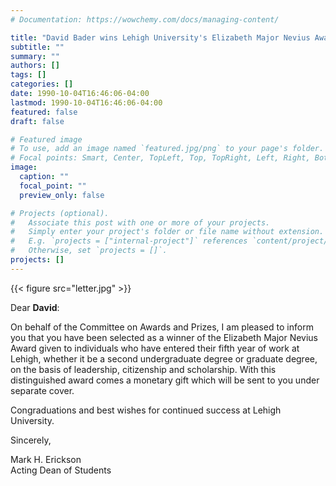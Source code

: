 ```yaml
---
# Documentation: https://wowchemy.com/docs/managing-content/

title: "David Bader wins Lehigh University's Elizabeth Major Nevius Award "
subtitle: ""
summary: ""
authors: []
tags: []
categories: []
date: 1990-10-04T16:46:06-04:00
lastmod: 1990-10-04T16:46:06-04:00
featured: false
draft: false

# Featured image
# To use, add an image named `featured.jpg/png` to your page's folder.
# Focal points: Smart, Center, TopLeft, Top, TopRight, Left, Right, BottomLeft, Bottom, BottomRight.
image:
  caption: ""
  focal_point: ""
  preview_only: false

# Projects (optional).
#   Associate this post with one or more of your projects.
#   Simply enter your project's folder or file name without extension.
#   E.g. `projects = ["internal-project"]` references `content/project/deep-learning/index.md`.
#   Otherwise, set `projects = []`.
projects: []
---
```


{{< figure src="letter.jpg" >}}

Dear **David**:

On behalf of the Committee on Awards and Prizes, I am pleased to inform you that you have been selected as a winner of the Elizabeth Major Nevius Award given to individuals who have entered their fifth year of work at Lehigh, whether it be a second undergraduate degree or graduate degree, on the basis of leadership, citizenship and scholarship.  With this distinguished award comes a monetary gift which will be sent to you under separate cover.

Congraduations and best wishes for continued success at Lehigh University.

Sincerely,

Mark H. Erickson   
Acting Dean of Students
